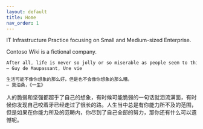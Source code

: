 ```yaml
---
layout: default
title: Home
nav_order: 1
---
```


IT Infrastructure Practice focusing on Small and Medium-sized Enterprise. 

Contoso Wiki is a fictional company.

```powershell
After all, life is never so jolly or so miserable as people seem to think.
― Guy de Maupassant, Une vie

生活可能不像你想象的那么好，但是也不会像你想象的那么糟。
― 莫泊桑，《一生》
```

人的脆弱和坚强都超乎了自己的想象，有时候可能脆弱的一句话就泪流满面，有时候你发现自己咬着牙已经走过了很长的路。人生当中总是有你能力所不及的范围，但是如果在你能力所及的范畴内，你尽到了自己全部的努力，那你还有什么可以遗憾呢。 
